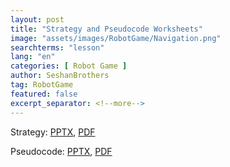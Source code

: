 ```yaml
---
layout: post
title: "Strategy and Pseudocode Worksheets"
image: "assets/images/RobotGame/Navigation.png"
searchterms: "lesson"
lang: "en"
categories: [ Robot Game ]
author: SeshanBrothers
tag: RobotGame
featured: false
excerpt_separator: <!--more-->
---
```




Strategy: <a href="/translations/en-us/StrategyWorksheet.pptx">PPTX</a>, <a href="/translations/en-us/RobotGame/StrategyWorksheet.pdf">PDF </a>

Pseudocode: <a href="/translations/en-us/SPseudocodeWorksheet.pptx">PPTX</a>, <a href="/translations/en-us/RobotGame/PseudocodeWorksheet.pdf">PDF </a>
<!--more-->

